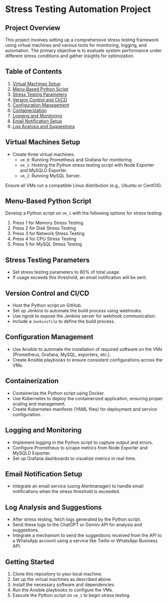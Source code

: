 # Stress Testing Automation Project

## Project Overview

This project involves setting up a comprehensive stress testing framework using virtual machines and various tools for monitoring, logging, and automation. The primary objective is to evaluate system performance under different stress conditions and gather insights for optimization.

## Table of Contents

1. [Virtual Machines Setup](#virtual-machines-setup)
2. [Menu-Based Python Script](#menu-based-python-script)
3. [Stress Testing Parameters](#stress-testing-parameters)
4. [Version Control and CI/CD](#version-control-and-cicd)
5. [Configuration Management](#configuration-management)
6. [Containerization](#containerization)
7. [Logging and Monitoring](#logging-and-monitoring)
8. [Email Notification Setup](#email-notification-setup)
9. [Log Analysis and Suggestions](#log-analysis-and-suggestions)

## Virtual Machines Setup

- Create three virtual machines:
  - `vm_0`: Running Prometheus and Grafana for monitoring.
  - `vm_1`: Hosting the Python stress testing script with Node Exporter and MySQLD Exporter.
  - `vm_2`: Running MySQL Server.

Ensure all VMs run a compatible Linux distribution (e.g., Ubuntu or CentOS).

## Menu-Based Python Script

Develop a Python script on `vm_1` with the following options for stress testing:

1. Press 1 for Memory Stress Testing
2. Press 2 for Disk Stress Testing
3. Press 3 for Network Stress Testing
4. Press 4 for CPU Stress Testing
5. Press 5 for MySQL Stress Testing

## Stress Testing Parameters

- Set stress testing parameters to 80% of total usage.
- If usage exceeds this threshold, an email notification will be sent.

## Version Control and CI/CD

- Host the Python script on GitHub.
- Set up Jenkins to automate the build process using webhooks.
- Use ngrok to expose the Jenkins server for webhook communication.
- Include a `Jenkinsfile` to define the build process.

## Configuration Management

- Use Ansible to automate the installation of required software on the VMs (Prometheus, Grafana, MySQL, exporters, etc.).
- Create Ansible playbooks to ensure consistent configurations across the VMs.

## Containerization

- Containerize the Python script using Docker.
- Use Kubernetes to deploy the containerized application, ensuring proper scaling and management.
- Create Kubernetes manifests (YAML files) for deployment and service configuration.

## Logging and Monitoring

- Implement logging in the Python script to capture output and errors.
- Configure Prometheus to scrape metrics from Node Exporter and MySQLD Exporter.
- Set up Grafana dashboards to visualize metrics in real-time.

## Email Notification Setup

- Integrate an email service (using Alertmanager) to handle email notifications when the stress threshold is exceeded.

## Log Analysis and Suggestions

- After stress testing, fetch logs generated by the Python script.
- Send these logs to the ChatGPT or Gemini API for analysis and suggestions.
- Integrate a mechanism to send the suggestions received from the API to a WhatsApp account using a service like Twilio or WhatsApp Business API.

## Getting Started

1. Clone this repository to your local machine.
2. Set up the virtual machines as described above.
3. Install the necessary software and dependencies.
4. Run the Ansible playbooks to configure the VMs.
5. Execute the Python script on `vm_1` to begin stress testing.


